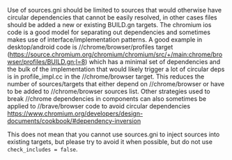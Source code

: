 Use of sources.gni should be limited to sources that would otherwise have circular dependencies that cannot be easily resolved, in other cases files should be added a new or existing BUILD.gn targets. The chromium ios code is a good model for separating out dependencies and sometimes makes use of interface/implementation patterns. A good example in desktop/android code is //chrome/browser/profiles target (https://source.chromium.org/chromium/chromium/src/+/main:chrome/browser/profiles/BUILD.gn;l=8) which has a minimal set of dependencies and the bulk of the implementation that would likely trigger a lot of circular deps is in profile_impl.cc in the //chrome/browser target. This reduces the number of sources/targets that either depend on //chrome/browser or have to be added to //chrome/browser sources list. Other strategies used to break //chrome dependencies in components can also sometimes be applied to //brave/browser code to avoid circular dependencies https://www.chromium.org/developers/design-documents/cookbook/#dependency-inversion

This does not mean that you cannot use sources.gni to inject sources into existing targets, but please try to avoid it when possible, but do not use `check_includes = false`.

